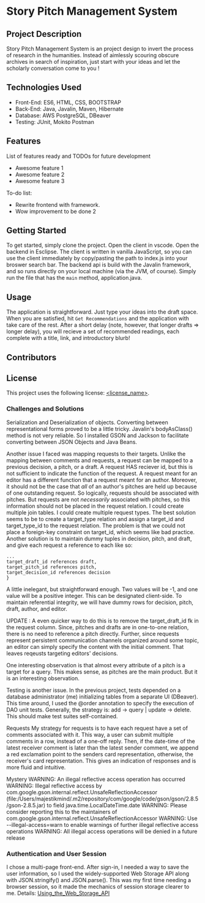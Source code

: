 # Story Pitch Management System 

## Project Description

Story Pitch Management System is an project design to invert the process of research in the humanities. Instead of aimlessly scouring 
obscure archives in search of inspiration, just start with your ideas and let the scholarly conversation come 
to you !

## Technologies Used

* Front-End: ES6, HTML, CSS, BOOTSTRAP
* Back-End:  Java, Javalin, Maven, Hibernate
* Database:  AWS PostgreSQL, DBeaver
* Testing:   JUnit, Mokito Postman

## Features

List of features ready and TODOs for future development
* Awesome feature 1
* Awesome feature 2
* Awesome feature 3

To-do list:
* Rewrite frontend with framework. 
* Wow improvement to be done 2

## Getting Started

To get started, simply clone the project. 
Open the client in vscode. Open the backend in Esclipse. 
The client is written in vanilla JavaScript, so you can 
use the client immediately by copy/pasting the path to 
index.js into your broswer search bar. The backend api
is build with the Javalin framework, and so runs directly
on your local machine (via the JVM, of course). Simply 
run the file that has the `main` method, application.java. 

## Usage

The application is straightforward. Just type your ideas into the draft space.
When you are satisfied, hit  `Get Recommendations` and the application with take
care of the rest. After a short delay (note, however, that longer drafts => longer delay), 
you will recieve a set of recommended readings, each complete with a title, link, and 
introductory blurb!

## Contributors


## License

This project uses the following license: [<license_name>](<link>).

### Challenges and Solutions 

Serialization and Deserialization of objects. 
Converting between representational forms proved
to be a little tricky. Javalin's bodyAsClass() method is not very reliable. So I installed 
GSON and Jackson to facilitate converting between JSON Objects and Java Beans. 

Another issue I faced was mapping requests to their targets. Unlike the mapping between comments and requests, a request can be mapped to a previous decision, a pitch, or a draft. A
request HAS reciever id, but this is not sufficient to indicate the function of the request. A request meant for an editor has a different function that a request meant for an author. Moreover, it should not be the case that *all* of an author's pitches are held up because of one outstanding request. So logically, requests should be associated with pitches. But requests are not *necessarily* associated with pitches, so this information should not be placed in the request relation. I could create multiple join tables. I could create multiple request types. The best solution seems to be to create a target_type relation and assign a target_id and target_type_id to the request relation. The problem is that we could not place a foreign-key constraint on target_id, which seems like bad practice. Another solution is to 
maintain dummy tuples in decision, pitch, and draft, and give each request a reference to each like so: 

	...
	target_draft_id references draft,
	target_pitch_id references pitch,
	target_decision_id references decision 
	}

A little inelegant, but straightforward enough. Two values will be -1, and one value will be a positive integer. This can be designated client-side. To maintain referential integrity, we will have dummy rows for decision, pitch, draft, author, and editor. 

UPDATE : A even quicker way to do this is to remove the target_draft_id fk in the request column. Since, 
pitches and drafts are in one-to-one relation, there is no need to reference a pitch directly. Further, since requests represent persistent communication channels organized around some topic, an editor can simply specify the content with the initial comment. That leaves reqeusts targeting editors' decisions. 



One interesting observation is that almost every attribute of a pitch is a target for a query. This makes sense, as pitches are the main product. But it is an interesting observation.


Testing is another issue. In the previous project, tests depended on a database administrator (me) initializing tables from a separate UI (DBeaver). This time around, I used the @order annotation to
specify the execution of DAO unit tests. Generally, the strategy is: add -> query | update -> delete. This should make test suites self-contained.

Requests
My strategy for requests is to have each request have a set of comments associated with it. This way, a user can submit multiple comments in a row, instead of a one-off reply. Then, if the date-time of the latest receiver comment is later than the latest sender comment, we append a red exclamation point to the senders card representation, otherwise, the receiver's card representation. This gives an indication of responses and is more fluid and intuitive. 






Mystery
WARNING: An illegal reflective access operation has occurred
WARNING: Illegal reflective access by com.google.gson.internal.reflect.UnsafeReflectionAccessor (file:/Users/majestikmind/.m2/repository/com/google/code/gson/gson/2.8.5/gson-2.8.5.jar) to field java.time.LocalDateTime.date
WARNING: Please consider reporting this to the maintainers of com.google.gson.internal.reflect.UnsafeReflectionAccessor
WARNING: Use --illegal-access=warn to enable warnings of further illegal reflective access operations
WARNING: All illegal access operations will be denied in a future release


### Authentication and User Session 
I chose a multi-page front-end. After sign-in, I needed a way to save the user information, so
I used the widely-supported Web Storage API along with JSON.stringify() and JSON.parse(). This was
my first time needing a browser session, so it made the mechanics of session storage clearer to me. 
Details: [Using_the_Web_Storage_API](https://developer.mozilla.org/en-US/docs/Web/API/Web_Storage_API/Using_the_Web_Storage_API) 

